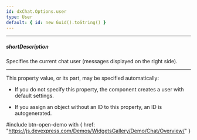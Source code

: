 ```yaml
---
id: dxChat.Options.user
type: User
default: { id: new Guid().toString() }
---
```

---
##### shortDescription
Specifies the current chat user (messages displayed on the right side).

---
This property value, or its part, may be specified automatically:

- If you do not specify this property, the component creates a user with default settings.

- If you assign an object without an ID to this property, an ID is autogenerated.

#include btn-open-demo with {
    href: "https://js.devexpress.com/Demos/WidgetsGallery/Demo/Chat/Overview/"
}